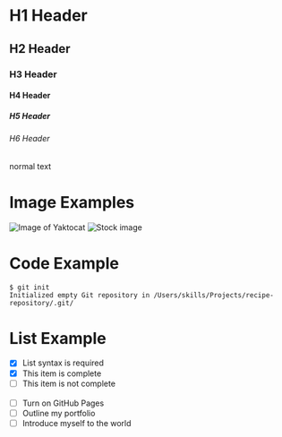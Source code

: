 # H1 Header
## H2 Header
### H3 Header
#### H4 Header
##### H5 Header
###### H6 Header
normal text

# Image Examples
![Image of Yaktocat](https://octodex.github.com/images/yaktocat.png)
![Stock image](https://picsum.photos/200/300)

# Code Example
```
$ git init
Initialized empty Git repository in /Users/skills/Projects/recipe-repository/.git/
```

# List Example
- [x] List syntax is required
- [x] This item is complete
- [ ] This item is not complete
<br/><br/>
- [ ] Turn on GitHub Pages
- [ ] Outline my portfolio
- [ ] Introduce myself to the world
